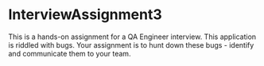# InterviewAssignment3
This is a hands-on assignment for a QA Engineer interview. This application is riddled with bugs. Your assignment is to hunt down these bugs - identify and communicate them to your team.
